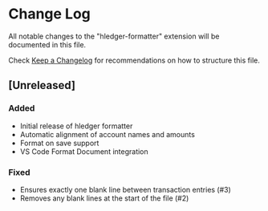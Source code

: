 # Change Log

All notable changes to the "hledger-formatter" extension will be documented in this file.

Check [Keep a Changelog](http://keepachangelog.com/) for recommendations on how to structure this file.

## [Unreleased]

### Added
- Initial release of hledger formatter
- Automatic alignment of account names and amounts
- Format on save support
- VS Code Format Document integration

### Fixed
- Ensures exactly one blank line between transaction entries (#3)
- Removes any blank lines at the start of the file (#2)